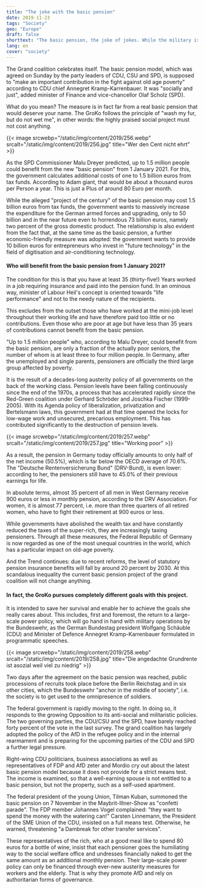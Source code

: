```yaml
---
title: "The joke with the basic pension"
date: 2019-11-23
tags: "Society"
geo: "Europe"
draft: false
shorttext: "The basic pension, the joke of jokes. While the military is inflated, the police are becoming more Secret Service, robbing the economy, celebrating some while others are trolling around."
lang: en
cover: "society"
---
```


The Grand coalition celebrates itself. The basic pension model, which was agreed on Sunday by the party leaders of CDU, CSU and SPD, is supposed to "make an important contribution in the fight against old age poverty" according to CDU chief Annegret Kramp-Karrenbauer. It was "socially and just", added minister of Finance and vice-chancellor Olaf Scholz (SPD).

What do you mean? The measure is in fact far from a real basic pension that would deserve your name. The GroKo follows the principle of "wash my fur, but do not wet me", in other words: the highly praised social project must not cost anything.

{{< image srcwebp="/static/img/content/2019/256.webp" srcalt="/static/img/content/2019/256.jpg" title="Wer den Cent nicht ehrt" >}}

As the SPD Commissioner Malu Dreyer predicted, up to 1.5 million people could benefit from the new "basic pension" from 1 January 2021.  For this, the government calculates additional costs of one to 1.5 billion euros from tax funds. According to Adam giant, that would be about a thousand euros per Person a year. This is just a Plus of around 80 Euro per month.

While the alleged "project of the century" of the basic pension may cost 1.5 billion euros from tax funds, the government wants to massively increase the expenditure for the German armed forces and upgrading, only to 50 billion and in the near future even to horrendous 73 billion euros, namely two percent of the gross domestic product. The relationship is also evident from the fact that, at the same time as the basic pension, a further economic-friendly measure was adopted: the government wants to provide 10 billion euros for entrepreneurs who invest in "future technology" in the field of digitisation and air-conditioning technology.

#### Who will benefit from the basic pension from 1 January 2021?

The condition for this is that you have at least 35 (thirty-five!) Years worked in a job requiring insurance and paid into the pension fund. In an ominous way, minister of Labour Heil's concept is oriented towards "life performance" and not to the needy nature of the recipients.

This excludes from the outset those who have worked at the mini-job level throughout their working life and have therefore paid too little or no contributions. Even those who are poor at age but have less than 35 years of contributions cannot benefit from the basic pension.

"Up to 1.5 million people" who, according to Malu Dreyer, could benefit from the basic pension, are only a fraction of the actually poor seniors, the number of whom is at least three to four million people. In Germany, after the unemployed and single parents, pensioners are officially the third large group affected by poverty.

It is the result of a decades-long austerity policy of all governments on the back of the working class. Pension levels have been falling continuously since the end of the 1970s, a process that has accelerated rapidly since the Red-Green coalition under Gerhard Schröder and Joschka Fischer (1999-2005). With its Agenda policy of liberalization, privatization and Bertelsmann laws, this government had at that time opened the locks for low-wage work and unsecured, precarious employment. This has contributed significantly to the destruction of pension levels.

{{< image srcwebp="/static/img/content/2019/257.webp" srcalt="/static/img/content/2019/257.jpg" title="Working poor" >}}

As a result, the pension in Germany today officially amounts to only half of the net income (50.5%), which is far below the OECD average of 70.6%. The "Deutsche Rentenversicherung Bund" (DRV-Bund), is even lower: according to her, the pensioners still have to 45.0% of their previous earnings for life.

In absolute terms, almost 35 percent of all men in West Germany receive 900 euros or less in monthly pension, according to the DRV Association. For women, it is almost 77 percent, i.e. more than three quarters of all retired women, who have to fight their retirement at 900 euros or less.

While governments have abolished the wealth tax and have constantly reduced the taxes of the super-rich, they are increasingly taxing pensioners. Through all these measures, the Federal Republic of Germany is now regarded as one of the most unequal countries in the world, which has a particular impact on old-age poverty.

And the Trend continues: due to recent reforms, the level of statutory pension insurance benefits will fall by around 20 percent by 2030. At this scandalous inequality the current basic pension project of the grand coalition will not change anything.

#### In fact, the GroKo pursues completely different goals with this project.

It is intended to save her survival and enable her to achieve the goals she really cares about. This includes, first and foremost, the return to a large-scale power policy, which will go hand in hand with military operations by the Bundeswehr, as the German Bundestag president Wolfgang Schäuble (CDU) and Minister of Defence Annegret Kramp-Karrenbauer formulated in programmatic speeches.

{{< image srcwebp="/static/img/content/2019/258.webp" srcalt="/static/img/content/2019/258.jpg" title="Die angedachte Grundrente ist asozial weil viel zu niedrig" >}}

Two days after the agreement on the basic pension was reached, public processions of recruits took place before the Berlin Reichstag and in six other cities, which the Bundeswehr "anchor in the middle of society", i.e. the society is to get used to the omnipresence of soldiers.

The federal government is rapidly moving to the right. In doing so, it responds to the growing Opposition to its anti-social and militaristic policies. The two governing parties, the CDU/CSU and the SPD, have barely reached forty percent of the vote in the last survey. The grand coalition has largely adopted the policy of the AfD in the refugee policy and in the internal rearmament and is preparing for the upcoming parties of the CDU and SPD a further legal pressure.

Right-wing CDU politicians, business associations as well as representatives of FDP and AfD zeter and Mordio cry out about the latest basic pension model because it does not provide for a strict means test. The income is examined, so that a well-earning spouse is not entitled to a basic pension, but not the property, such as a self-used apartment.

The federal president of the young Union, Tilman Kuban, summoned the basic pension on 7 November in the Maybrit-Illner-Show as "confetti parade". The FDP member Johannes Vogel complained: "they want to spend the money with the watering can!" Carsten Linnemann, the President of the SME Union of the CDU, insisted on a full means test. Otherwise, he warned, threatening "a Dambreak for other transfer services".

These representatives of the rich, who at a good meal like to spend 80 euros for a bottle of wine, insist that each pensioner goes the humiliating way to the social welfare office and undresses financially naked to get the same amount as an additional monthly pension. Their large-scale power policy can only be financed through ever-new austerity measures for workers and the elderly. That is why they promote AfD and rely on authoritarian forms of governance.
